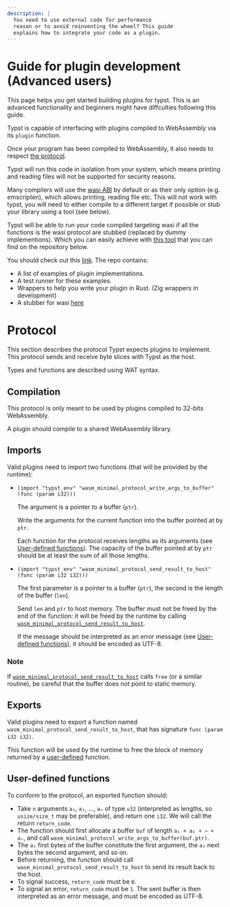 ```yaml
---
description: |
  You need to use external code for performance 
  reason or to avoid reinventing the wheel? This guide
  explains how to integrate your code as a plugin.
---
```


# Guide for plugin development (Advanced users)

This page helps you get started building plugins for typst. This is an advanced functionality and beginners might have diffculties following this guide.

Typst is capable of interfacing with plugins compiled to WebAssembly via its `plugin` function.

Once your program has been compiled to WebAssembly, it also needs to respect [the protocol](#protocol). 

Typst will run this code in isolation from your system, which means printing and reading files will not be supported for security reasons.

Many compilers will use the [wasi ABI](https://wasi.dev/) by default or as their only option (e.g. emscripten), which allows printing, reading file etc. This will not work with typst, you will need to either compile to a different target if possible or stub your library using a tool (see below).

Typst will be able to run your code compiled targeting wasi if all the functions is the wasi protocol are stubbed (replaced by dummy implementions). Which you can easily achieve with [this tool](https://github.com/astrale-sharp/wasm-minimal-protocol/blob/master/wasi-stub/README.md#wasi-stub) that you can find on the repository below.


You should check out this [link](https://github.com/astrale-sharp/wasm-minimal-protocol). The repo contains:
- A list of examples of plugin implementations.
- A test runner for these examples.
- Wrappers to help you write your plugin in Rust. (Zig wrappers in development)
- A stubber for wasi [here](https://github.com/astrale-sharp/wasm-minimal-protocol#you-need-to-stub-a-webassembly-plugin)


# Protocol

This section describes the protocol Typst expects plugins to implement. This protocol sends and receive byte slices with Typst as the host.

Types and functions are described using WAT syntax.

## Compilation

This protocol is only meant to be used by plugins compiled to 32-bits WebAssembly.

A plugin should compile to a shared WebAssembly library.

## Imports

Valid plugins need to import two functions (that will be provided by the runtime):

- `(import "typst_env" "wasm_minimal_protocol_write_args_to_buffer" (func (param i32)))`

  The argument is a pointer to a buffer (`ptr`).

  Write the arguments for the current function into the buffer pointed at by `ptr`.

  Each function for the protocol receives lengths as its arguments (see [User-defined functions](#user-defined-functions)). The capacity of the buffer pointed at by `ptr` should be at least the sum of all those lengths.

- `(import "typst_env" "wasm_minimal_protocol_send_result_to_host" (func (param i32 i32)))`

  The first parameter is a pointer to a buffer (`ptr`), the second is the length of the buffer (`len`).

  Send `len` and `ptr` to host memory. The buffer must not be freed by the end of the function: it will be freed by the runtime by calling [`wasm_minimal_protocol_send_result_to_host`](#exports).

  If the message should be interpreted as an error message (see [User-defined functions](#user-defined-functions)), it should be encoded as UTF-8.

### Note

If [`wasm_minimal_protocol_send_result_to_host`](#exports) calls `free` (or a similar routine), be careful that the buffer does not point to static memory.

## Exports

Valid plugins need to export a function named `wasm_minimal_protocol_send_result_to_host`, that has signature `func (param i32 i32)`.

This function will be used by the runtime to free the block of memory returned by a [user-defined](#user-defined-functions) function.

## User-defined functions

To conform to the protocol, an exported function should:

- Take `n` arguments `a₁`, `a₂`, ..., `aₙ` of type `u32` (interpreted as lengths, so `usize/size_t` may be preferable), and return one `i32`. We will call the return `return_code`.
- The function should first allocate a buffer `buf` of length `a₁ + a₂ + ⋯ + aₙ`, and call `wasm_minimal_protocol_write_args_to_buffer(buf.ptr)`.
- The `a₁` first bytes of the buffer constitute the first argument, the `a₂` next bytes the second argument, and so on.
- Before returning, the function should call `wasm_minimal_protocol_send_result_to_host` to send its result back to the host.
- To signal success, `return_code` must be `0`.
- To signal an error, `return_code` must be `1`. The sent buffer is then interpreted as an error message, and must be encoded as UTF-8.
